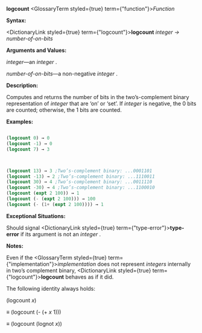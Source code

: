 **logcount** <GlossaryTerm styled={true} term={"function"}><i>Function</i></GlossaryTerm> 



**Syntax:** 



<DictionaryLink styled={true} term={"logcount"}><b>logcount</b></DictionaryLink> *integer → number-of-on-bits* 



**Arguments and Values:** 



*integer*—an *integer* . 



*number-of-on-bits*—a non-negative *integer* . 



**Description:** 



Computes and returns the number of bits in the two’s-complement binary representation of *integer* that are ‘on’ or ‘set’. If *integer* is negative, the 0 bits are counted; otherwise, the 1 bits are counted. 



**Examples:**
```lisp

(logcount 0) → 0 
(logcount -1) → 0 
(logcount 7) → 3 



(logcount 13) → 3 ;Two’s-complement binary: ...0001101 
(logcount -13) → 2 ;Two’s-complement binary: ...1110011 
(logcount 30) → 4 ;Two’s-complement binary: ...0011110 
(logcount -30) → 4 ;Two’s-complement binary: ...1100010 
(logcount (expt 2 100)) → 1 
(logcount (- (expt 2 100))) → 100 
(logcount (- (1+ (expt 2 100)))) → 1 

```
**Exceptional Situations:** 



Should signal <DictionaryLink styled={true} term={"type-error"}><b>type-error</b></DictionaryLink> if its argument is not an *integer* . 



**Notes:** 



Even if the <GlossaryTerm styled={true} term={"implementation"}><i>implementation</i></GlossaryTerm> does not represent *integers* internally in two’s complement binary, <DictionaryLink styled={true} term={"logcount"}><b>logcount</b></DictionaryLink> behaves as if it did. 



The following identity always holds: 



(logcount *x*) 



*≡* (logcount (- (+ *x* 1))) 



*≡* (logcount (lognot *x*)) 



